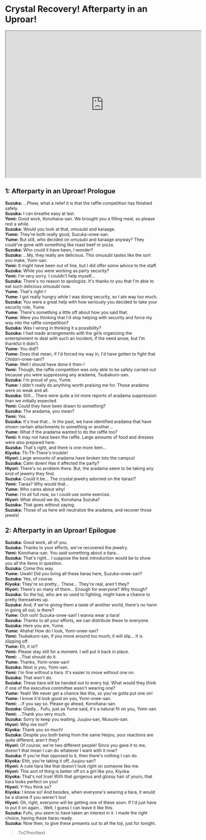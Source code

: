 
Crystal Recovery! Afterparty in an Uproar!
==========================================
[<iframe width="640" height="480" src="https://www.youtube.com/embed/LHITNyK2J3c?t=1383"></iframe>](:Iframe)  

## 1: Afterparty in an Uproar\! Prologue
**Suzuka:** ...Phew, what a relief it is that the raffle competition has finished safely.  
**Suzuka:** I can breathe easy at last.  
**Yomi:** Good work, Konohana-san. We brought you a filling meal, so please rest a while.  
**Suzuka:** Would you look at that, omusubi and karaage.  
**Yume:** They're both really good, Suzuka-onee-san.  
**Yume:** But still, who decided on omusubi and karaage anyway? They could've gone with something like roast beef or pizza.  
**Suzuka:** Who could it have been, I wonder?  
**Suzuka:** ...My, they really are delicious. This omusubi tastes like the sort you make, Yomi-san.  
**Yomi:** It might have been out of line, but I did offer some advice to the staff.  
**Suzuka:** While you were working as party security?  
**Yomi:** I'm very sorry. I couldn't help myself...  
**Suzuka:** There's no reason to apologize. It's thanks to you that I'm able to eat such delicious omusubi now.  
**Yume:** That's right-\!  
**Yume:** I got really hungry while I was doing security, so I ate way too much.  
**Suzuka:** You were a great help with how seriously you decided to take your security role, Yume.  
**Yume:** There's something a little off about how you said that.  
**Yume:** Were you thinking that I'd stop helping with security and force my way into the raffle competition?  
**Suzuka:** Was I wrong in thinking it a possibility?  
**Suzuka:** I had made arrangements with the girls organizing the entertainment to deal with such an incident, if the need arose, but I'm thankful it didn't.  
**Yume:** You did\!\?  
**Yume:** Does that mean, if I'd forced my way in, I'd have gotten to fight that Chidori-onee-san\!\?  
**Yume:** Well I should have done it then-\!  
**Yomi:** Though, the raffle competition was only able to be safely carried out because you were suppressing any aradama, Tsubakuro-san.  
**Suzuka:** I'm proud of you, Yume.  
**Yume:** I didn't really do anything worth praising me for. Those aradama were so weak and all.  
**Suzuka:** Still... There were quite a lot more reports of aradama suppression than we initially expected.  
**Yomi:** Could they have been drawn to something?  
**Suzuka:** The aradama, you mean?  
**Yomi:** Yes.  
**Suzuka:** It's true that... In the past, we have identified aradama that have shown certain attachments to something or another...  
**Yume:** What if the aradama wanted to do the raffle too?  
**Yomi:** It may not have been the raffle. Large amounts of food and dresses were also prepared here.  
**Suzuka:** That's right, and there is one more item...  
**Kiyoka:** Th-Th-There's trouble\!  
**Hiyori:** Large amounts of aradama have broken into the campus\!  
**Suzuka:** Calm down\! Has it affected the party?  
**Hiyori:** There's no problem there. But, the aradama seem to be taking any kind of jewelry they find.  
**Suzuka:** Could it be... The crystal jewelry adorned on the tiaras\!\?  
**Yomi:** Tiaras? Why would that...  
**Yume:** Who cares about why\!  
**Yume:** I'm all full now, so I could use some exercise.  
**Hiyori:** What should we do, Konohana Suzuka?  
**Suzuka:** That goes without saying.  
**Suzuka:** Those of us here will neutralize the aradama, and recover those jewels\!  

## 2: Afterparty in an Uproar\! Epilogue
**Suzuka:** Good work, all of you.  
**Suzuka:** Thanks to your efforts, we've recovered the jewelry.  
**Yomi:** Konohana-san. You said something about a tiara...  
**Suzuka:** That's right... I suppose the best introduction would be to show you all the items in question.  
**Suzuka:** Come this way.  
**Yume:** Uwah\! Did you bring all these tiaras here, Suzuka-onee-san?  
**Suzuka:** Yes, of course.  
**Kiyoka:** They're so pretty... These... They're real, aren't they?  
**Hiyori:** There's so many of them... Enough for everyone? Why though?  
**Suzuka:** So the toji, who are so used to fighting, might have a chance to pretty themselves up.  
**Suzuka:** And, if we're giving them a taste of another world, there's no harm in going all out, is there?  
**Yume:** Ooh ooh\! Suzuka-onee-san\! I wanna wear a tiara\!  
**Suzuka:** Thanks to all your efforts, we can distribute these to everyone.  
**Suzuka:** Here you are, Yume.  
**Yume:** Ahaha\! How do I look, Yomi-onee-san?  
**Yomi:** Tsubakuro-san, if you move around too much, it will slip... It is slipping off.  
**Yume:** Eh, it is\!\?  
**Yomi:** Please stay still for a moment. I will put it back in place.  
**Yomi:** ...That should do it.  
**Yume:** Thanks, Yomi-onee-san\!  
**Suzuka:** Next is you, Yomi-san.  
**Yomi:** I'm fine without a tiara. It's easier to move without one on.  
**Suzuka:** That won't do.  
**Suzuka:** These tiara will be handed out to every toji. What would they think if one of the executive committee wasn't wearing one?  
**Yume:** Yeah\! We never get a chance like this, so you've gotta put one on\!  
**Yume:** I know it'd look good on you, Yomi-onee-san.  
**Yomi:** ...If you say so. Please go ahead, Konohana-san.  
**Suzuka:** Gladly... Fufu, just as Yume said, it's a natural fit on you, Yomi-san.  
**Yomi:** ...Thank you very much.  
**Suzuka:** Sorry to keep you waiting, Juujou-san, Musumi-san.  
**Hiyori:** Why me too\!\?  
**Kiyoka:** Thank you so much\!  
**Suzuka:** Despite you both being from the same Heijou, your reactions are quite different, aren't they?  
**Hiyori:** Of course; we're two different people\! Since you gave it to me, doesn't that mean I can do whatever I want with it now?  
**Suzuka:** If you're that opposed to it, then there's nothing I can do.  
**Kiyoka:** Ehh, you're taking it off, Juujou-san?  
**Hiyori:** A cute tiara like that doesn't look right on someone like me.  
**Hiyori:** This sort of thing is better off on a girl like you, Kiyoka.  
**Kiyoka:** That's not true\! With that gorgeous and glossy hair of yours, that tiara looks perfect on you\!  
**Hiyori:** Y-You think so?  
**Kiyoka:** I know so\! And besides, when everyone's wearing a tiara, it would be a shame if you weren't too\!  
**Hiyori:** Oh, right, everyone will be getting one of these soon. If I'd just have to put it on again... Well, I guess I can leave it like this.  
**Suzuka:** Fufu, you seem to have taken an interest in it. I made the right choice, having these tiaras ready.  
**Suzuka:** Now then, to give these presents out to all the toji, just for tonight.  
> :ToCPrevNext